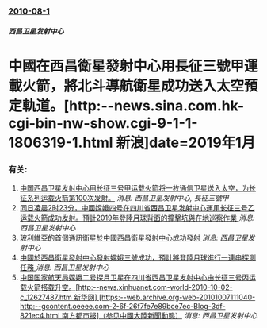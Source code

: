 ### [2010-08-1](/news/2010/08/1/index.md)

##### 西昌卫星发射中心
#  中國在西昌衛星發射中心用長征三號甲運載火箭，將北斗導航衛星成功送入太空預定軌道。[http:--news.sina.com.hk-cgi-bin-nw-show.cgi-9-1-1-1806319-1.html 新浪]date=2019年1月 




### 有关:

1. [中国西昌卫星发射中心用长征三号甲运载火箭将一枚通信卫星送入太空，为长征系列运载火箭第100次发射。](/zh/news/2007/06/1/中国西昌卫星发射中心用长征三号甲运载火箭将一枚通信卫星送入太空-为长征系列运载火箭第100次发射.md) _消息: 西昌卫星发射中心, 長征三號甲_
2. [ 同日凌晨2时23分，中國嫦娥四号在四川省西昌卫星发射中心運用长征三号乙运载火箭成功发射。預計2019年登陸月球背面的撞擊坑與在地巡察作業 ](/zh/news/2018/12/8/同日凌晨2时23分-中國嫦娥四号在四川省西昌卫星发射中心運用长征三号乙运载火箭成功发射-預計2019年登陸月球背面的撞.md) _消息: 西昌卫星发射中心_
3. [ 玻利維亞的首個通訊衛星於中國西昌衛星發射中心成功發射 ](/zh/news/2013/12/20/玻利維亞的首個通訊衛星於中國西昌衛星發射中心成功發射.md) _消息: 西昌卫星发射中心_
4. [ 中國於西昌衛星發射中心發射嫦娥三號成功，預計將登陸月球進行一連串探測任務 ](/zh/news/2013/12/2/中國於西昌衛星發射中心發射嫦娥三號成功-預計將登陸月球進行一連串探測任務.md) _消息: 西昌卫星发射中心_
5. [ 中国国家航天局嫦娥二号探月卫星在四川省西昌卫星发射中心由长征三号丙运载火箭搭载升空。[http:--news.xinhuanet.com-world-2010-10-02-c_12627487.htm 新华网] [https:--web.archive.org-web-20101007111040-http:--gcontent.oeeee.com-2-6f-26f7fe7e89bce7ec-Blog-3df-821ec4.html 南方都市报]（参见中國大陸新聞動態）](/zh/news/2010/10/1/中国国家航天局嫦娥二号探月卫星在四川省西昌卫星发射中心由长征三号丙运载火箭搭载升空-http-newsxinh.md) _消息: 西昌卫星发射中心_
